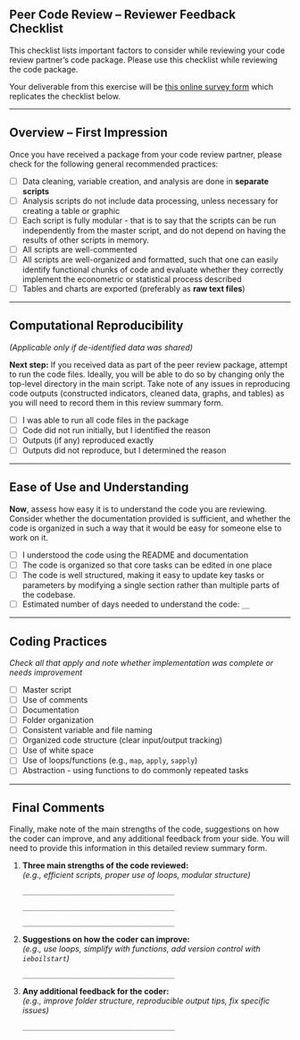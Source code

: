 
## Peer Code Review – Reviewer Feedback Checklist

This checklist lists important factors to consider while reviewing your code review partner’s code package. Please use this checklist while reviewing the code package. 

Your deliverable from this exercise will be [this online survey form](https://survey.wb.surveycto.com/collect/code_review_summary?caseid=) which replicates the checklist below.

---

## Overview – First Impression
Once you have received a package from your code review partner, please check for the following general recommended practices:

- [ ] Data cleaning, variable creation, and analysis are done in **separate scripts**
- [ ] Analysis scripts do not include data processing, unless necessary for creating a table or graphic
- [ ] Each script is fully modular - that is to say that the scripts can be run independently from the master script, and do not depend on having the results of other scripts in memory.
- [ ] All scripts are well-commented
- [ ] All scripts are well-organized and formatted, such that one can easily identify functional chunks of code and evaluate whether they correctly implement the econometric or statistical process described
- [ ] Tables and charts are exported (preferably as **raw text files**)

---

##  Computational Reproducibility  
*(Applicable only if de-identified data was shared)*

**Next step:** If you received data as part of the peer review package, attempt to run the code files.
Ideally, you will be able to do so by changing only the top-level directory in the main script. Take
note of any issues in reproducing code outputs (constructed indicators, cleaned data, graphs, and
tables) as you will need to record them in this review summary form.

- [ ] I was able to run all code files in the package  
- [ ] Code did not run initially, but I identified the reason  
- [ ] Outputs (if any) reproduced exactly  
- [ ] Outputs did not reproduce, but I determined the reason

---

## Ease of Use and Understanding
**Now**, assess how easy it is to understand the code you are reviewing. Consider whether the documentation
provided is sufficient, and whether the code is organized in such a way that it would be
easy for someone else to work on it.

- [ ] I understood the code using the README and documentation  
- [ ] The code is organized so that core tasks can be edited in one place  
- [ ] The code is well structured, making it easy to update key tasks or parameters by modifying a single section rather than multiple parts of the codebase. 
- [ ] Estimated number of days needed to understand the code: `__`

---

##  Coding Practices  
*Check all that apply and note whether implementation was complete or needs improvement*

- [ ] Master script  
- [ ] Use of comments  
- [ ] Documentation  
- [ ] Folder organization  
- [ ] Consistent variable and file naming  
- [ ] Organized code structure (clear input/output tracking)  
- [ ] Use of white space  
- [ ] Use of loops/functions (e.g., `map`, `apply`, `sapply`)  
- [ ] Abstraction - using functions to do commonly repeated tasks

---

## ️ Final Comments
Finally, make note of the main strengths of the code, suggestions on how the coder can improve,
and any additional feedback from your side. You will need to provide this information in this detailed
review summary form.

1. **Three main strengths of the code reviewed:**  
   *(e.g., efficient scripts, proper use of loops, modular structure)*
   
   `______________________________________`
   
   `______________________________________`
   
   `______________________________________`
   

2. **Suggestions on how the coder can improve:**  
   *(e.g., use loops, simplify with functions, add version control with `ieboilstart`)*
   
   `______________________________________`

3. **Any additional feedback for the coder:**  
   *(e.g., improve folder structure, reproducible output tips, fix specific issues)*
   
   `______________________________________`
